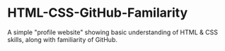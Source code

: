 # HTML-CSS-GitHub-Familarity
A simple "profile website" showing basic understanding of HTML &amp; CSS skills, along with familiarity of GitHub.
